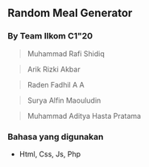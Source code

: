 ## Random Meal Generator

### By Team Ilkom C1"20
> Muhammad Rafi Shidiq

> Arik Rizki Akbar

> Raden Fadhil A A

> Surya Alfin Maouludin

> Muhammad Aditya Hasta Pratama


### Bahasa yang digunakan
- Html, Css, Js, Php
